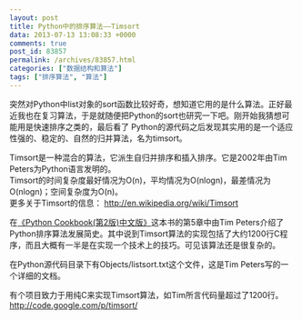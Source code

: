 ```yaml
---
layout: post
title: Python中的排序算法——Timsort
data: 2013-07-13 13:08:33 +0000
comments: true
post_id: 83857
permalink: /archives/83857.html
categories: ["数据结构和算法"]
tags: ["排序算法", "算法"]
---
```


突然对Python中list对象的sort函数比较好奇，想知道它用的是什么算法。正好最近我也在复习算法，于是就随便把Python的sort也研究一下吧。刚开始我猜想可能用是快速排序之类的，最后看了 Python的源代码之后发现其实用的是一个适应性强的、稳定的、自然的归并算法，名为timsort。

Timsort是一种混合的算法，它派生自归并排序和插入排序。它是2002年由Tim Peters为Python语言发明的。  
Timsort的时间复杂度最好情况为O(n)，平均情况为O(nlogn)，最差情况为O(nlogn)；空间复杂度为O(n)。  
更多关于Timsort的信息： http://en.wikipedia.org/wiki/Timsort


在<a target="_blank" href="http://www.amazon.cn/gp/product/B003LPO4KS/ref=as_li_ss_tl?ie=UTF8&camp=536&creative=3132&creativeASIN=B003LPO4KS&linkCode=as2&tag=wosuopu-23">《Python Cookbook(第2版)中文版》</a>这本书的第5章中由Tim Peters介绍了Python排序算法发展简史。其中说到Timsort算法的实现包括了大约1200行C程序，而且大概有一半是在实现一个技术上的技巧。可见该算法还是很复杂的。

在Python源代码目录下有Objects/listsort.txt这个文件，这是Tim Peters写的一个详细的文档。


有个项目致力于用纯C来实现Timsort算法，如Tim所言代码量超过了1200行。http://code.google.com/p/timsort/

